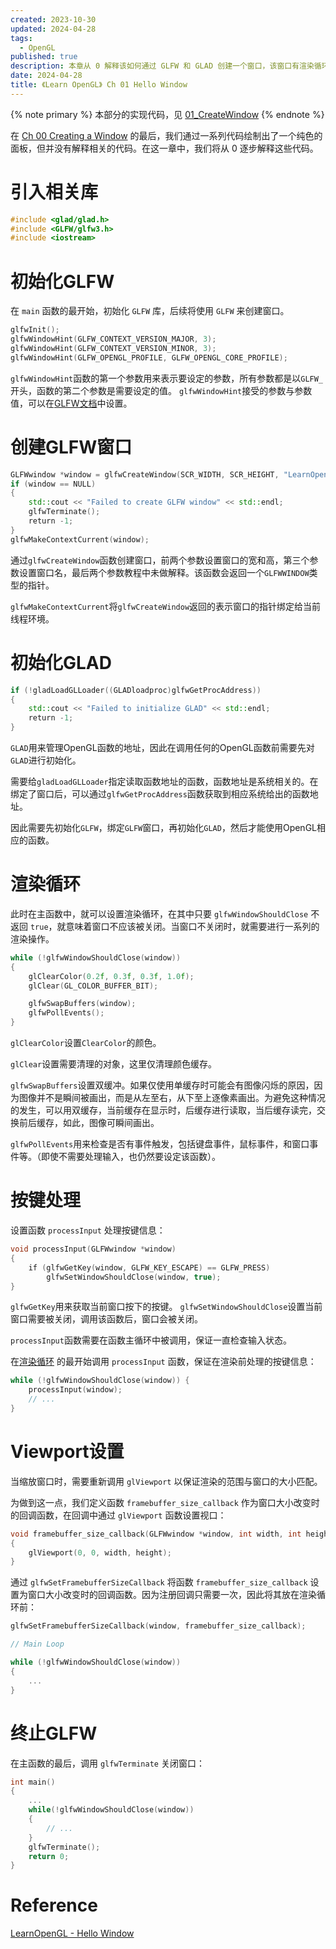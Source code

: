 ```yaml
---
created: 2023-10-30
updated: 2024-04-28
tags:
  - OpenGL
published: true
description: 本章从 0 解释该如何通过 GLFW 和 GLAD 创建一个窗口，该窗口有渲染循环，可通过按键关闭窗口，可处理窗口大小时的回调。
date: 2024-04-28
title: 《Learn OpenGL》 Ch 01 Hello Window
---
```


{% note primary %}
本部分的实现代码，见 [01_CreateWindow](https://github.com/xuejiaW/LearnOpenGL/tree/main/_01_HelloWindow)
{% endnote %}

在 [Ch 00 Creating a Window](/ch_00_creating_a_window) 的最后，我们通过一系列代码绘制出了一个纯色的面板，但并没有解释相关的代码。在这一章中，我们将从 0 逐步解释这些代码。

# 引入相关库

```cpp
#include <glad/glad.h>
#include <GLFW/glfw3.h>
#include <iostream>
```

# 初始化GLFW

在 `main` 函数的最开始，初始化 `GLFW` 库，后续将使用 `GLFW` 来创建窗口。

```cpp
glfwInit();
glfwWindowHint(GLFW_CONTEXT_VERSION_MAJOR, 3);
glfwWindowHint(GLFW_CONTEXT_VERSION_MINOR, 3);
glfwWindowHint(GLFW_OPENGL_PROFILE, GLFW_OPENGL_CORE_PROFILE);
```

`glfwWindowHint`函数的第一个参数用来表示要设定的参数，所有参数都是以`GLFW_`开头，函数的第二个参数是需要设定的值。 `glfwWindowHint`接受的参数与参数值，可以在[GLFW文档](https://www.notion.so/Hellow-Window-8043f836bef641dcb87856decf739229)中设置。

# 创建GLFW窗口

```cpp
GLFWwindow *window = glfwCreateWindow(SCR_WIDTH, SCR_HEIGHT, "LearnOpenGL", NULL, NULL);
if (window == NULL)
{
    std::cout << "Failed to create GLFW window" << std::endl;
    glfwTerminate();
    return -1;
}
glfwMakeContextCurrent(window);
```

通过`glfwCreateWindow`函数创建窗口，前两个参数设置窗口的宽和高，第三个参数设置窗口名，最后两个参数教程中未做解释。该函数会返回一个`GLFWWINDOW`类型的指针。

`glfwMakeContextCurrent`将`glfwCreateWindow`返回的表示窗口的指针绑定给当前线程环境。

# 初始化GLAD

```cpp
if (!gladLoadGLLoader((GLADloadproc)glfwGetProcAddress))
{
    std::cout << "Failed to initialize GLAD" << std::endl;
    return -1;
}
```

`GLAD`用来管理OpenGL函数的地址，因此在调用任何的OpenGL函数前需要先对`GLAD`进行初始化。

需要给`gladLoadGLLoader`指定读取函数地址的函数，函数地址是系统相关的。在绑定了窗口后，可以通过`glfwGetProcAddress`函数获取到相应系统给出的函数地址。

因此需要先初始化`GLFW`，绑定`GLFW`窗口，再初始化`GLAD`，然后才能使用OpenGL相应的函数。

# 渲染循环

此时在主函数中，就可以设置渲染循环，在其中只要 `glfwWindowShouldClose` 不返回 `true`，就意味着窗口不应该被关闭。当窗口不关闭时，就需要进行一系列的渲染操作。

```cpp
while (!glfwWindowShouldClose(window))
{
    glClearColor(0.2f, 0.3f, 0.3f, 1.0f);
    glClear(GL_COLOR_BUFFER_BIT);

    glfwSwapBuffers(window);
    glfwPollEvents();
}
```

`glClearColor`设置`ClearColor`的颜色。 

`glClear`设置需要清理的对象，这里仅清理颜色缓存。

`glfwSwapBuffers`设置双缓冲。如果仅使用单缓存时可能会有图像闪烁的原因，因为图像并不是瞬间被画出，而是从左至右，从下至上逐像素画出。为避免这种情况的发生，可以用双缓存，当前缓存在显示时，后缓存进行读取，当后缓存读完，交换前后缓存，如此，图像可瞬间画出。 

`glfwPollEvents`用来检查是否有事件触发，包括键盘事件，鼠标事件，和窗口事件等。（即使不需要处理输入，也仍然要设定该函数）。

# 按键处理

设置函数 `processInput` 处理按键信息：

```cpp
void processInput(GLFWwindow *window)
{
    if (glfwGetKey(window, GLFW_KEY_ESCAPE) == GLFW_PRESS)
        glfwSetWindowShouldClose(window, true);
}
```

`glfwGetKey`用来获取当前窗口按下的按键。 `glfwSetWindowShouldClose`设置当前窗口需要被关闭，调用该函数后，窗口会被关闭。

`processInput`函数需要在函数主循环中被调用，保证一直检查输入状态。

在[渲染循环](/ch_01_hello_window/#渲染循环) 的最开始调用 `processInput` 函数，保证在渲染前处理的按键信息：
```cpp
while (!glfwWindowShouldClose(window)) {
    processInput(window);
    // ...
}

```

# Viewport设置

当缩放窗口时，需要重新调用 `glViewport` 以保证渲染的范围与窗口的大小匹配。

为做到这一点，我们定义函数 `framebuffer_size_callback` 作为窗口大小改变时的回调函数，在回调中通过 `glViewport` 函数设置视口：

```cpp
void framebuffer_size_callback(GLFWwindow *window, int width, int height)
{
    glViewport(0, 0, width, height);
}
```

通过 `glfwSetFramebufferSizeCallback` 将函数 `framebuffer_size_callback` 设置为窗口大小改变时的回调函数。因为注册回调只需要一次，因此将其放在渲染循环前：

```cpp
glfwSetFramebufferSizeCallback(window, framebuffer_size_callback);

// Main Loop

while (!glfwWindowShouldClose(window))
{
    ...
}
```

# 终止GLFW

在主函数的最后，调用 `glfwTerminate` 关闭窗口：

```cpp
int main()
{
    ...
    while(!glfwWindowShouldClose(window))
    {
        // ...
    }
    glfwTerminate();
    return 0;
}
```

# Reference

[LearnOpenGL - Hello Window](https://learnopengl.com/Getting-started/Hello-Window)
